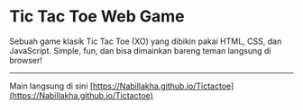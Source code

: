 #  Tic Tac Toe Web Game

Sebuah game klasik Tic Tac Toe (XO) yang dibikin pakai HTML, CSS, dan JavaScript. Simple, fun, dan bisa dimainkan bareng teman langsung di browser!

---
Main langsung di sini [https://Nabillakha.github.io/Tictactoe](https://Nabillakha.github.io/Tictactoe)
